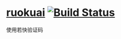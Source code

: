 # [ruokuai](http://www.ruokuai.com/) [![Build Status](https://travis-ci.org/liguoqinjim/ruokuai.svg?branch=master)](https://travis-ci.org/liguoqinjim/ruokuai)
使用若快验证码
